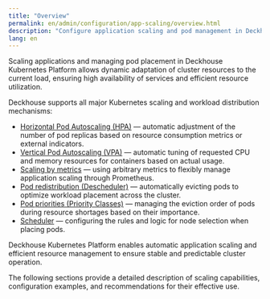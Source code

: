 ```yaml
---
title: "Overview"
permalink: en/admin/configuration/app-scaling/overview.html
description: "Configure application scaling and pod management in Deckhouse Kubernetes Platform. HPA, VPA, pod eviction, and resource optimization for high availability and efficient resource utilization."
lang: en
---
```


Scaling applications and managing pod placement in Deckhouse Kubernetes Platform allows dynamic adaptation of cluster resources to the current load, ensuring high availability of services and efficient resource utilization.

Deckhouse supports all major Kubernetes scaling and workload distribution mechanisms:

- [Horizontal Pod Autoscaling (HPA)](./hpa.html) — automatic adjustment of the number of pod replicas based on resource consumption metrics or external indicators.
- [Vertical Pod Autoscaling (VPA)](./vpa.html) — automatic tuning of requested CPU and memory resources for containers based on actual usage.
- [Scaling by metrics](./scaling-by-metrics.html) — using arbitrary metrics to flexibly manage application scaling through Prometheus.
- [Pod redistribution (Descheduler)](./pod-eviction/descheduler.html#pod-redistribution) — automatically evicting pods to optimize workload placement across the cluster.
- [Pod priorities (Priority Classes)](./pod-eviction/priority-classes.html) — managing the eviction order of pods during resource shortages based on their importance.
- [Scheduler](./pod-eviction/scheduler.html) — configuring the rules and logic for node selection when placing pods.

Deckhouse Kubernetes Platform enables automatic application scaling and efficient resource management to ensure stable and predictable cluster operation.

The following sections provide a detailed description of scaling capabilities, configuration examples, and recommendations for their effective use.
